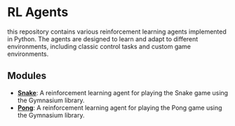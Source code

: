 # RL Agents

this repository contains various reinforcement learning agents implemented in Python. The agents are designed to learn and adapt to different environments, including classic control tasks and custom game environments.

## Modules
- [**Snake**](src/snake): A reinforcement learning agent for playing the Snake game using the Gymnasium library.
- [**Pong**](src/pong): A reinforcement learning agent for playing the Pong game using the Gymnasium library.